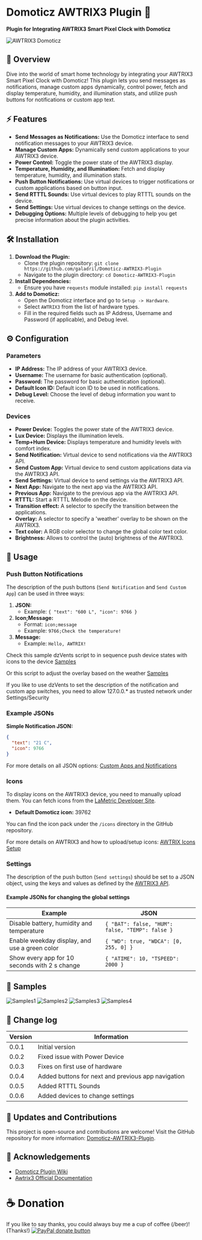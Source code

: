 
# Domoticz AWTRIX3 Plugin 🎉

**Plugin for Integrating AWTRIX3 Smart Pixel Clock with Domoticz**

![AWTRIX3 Domoticz](https://github.com/galadril/Domoticz-AWTRIX3-Plugin/blob/master/images/awtrix_domoticz.gif?raw=true)

## 🌟 Overview
Dive into the world of smart home technology by integrating your AWTRIX3 Smart Pixel Clock with Domoticz! This plugin lets you send messages as notifications, manage custom apps dynamically, control power, fetch and display temperature, humidity, and illumination stats, and utilize push buttons for notifications or custom app text.

## ⚡ Features
- **Send Messages as Notifications:** Use the Domoticz interface to send notification messages to your AWTRIX3 device.
- **Manage Custom Apps:** Dynamically send custom applications to your AWTRIX3 device.
- **Power Control:** Toggle the power state of the AWTRIX3 display.
- **Temperature, Humidity, and Illumination:** Fetch and display temperature, humidity, and illumination stats.
- **Push Button Notifications:** Use virtual devices to trigger notifications or custom applications based on button input.
- **Send RTTTL Sounds:** Use virtual devices to play RTTTL sounds on the device.
- **Send Settings:** Use virtual devices to change settings on the device.
- **Debugging Options:** Multiple levels of debugging to help you get precise information about the plugin activities.

## 🛠 Installation
1. **Download the Plugin:**
   - Clone the plugin repository: `git clone https://github.com/galadril/Domoticz-AWTRIX3-Plugin`
   - Navigate to the plugin directory: `cd Domoticz-AWTRIX3-Plugin`
2. **Install Dependencies:**
   - Ensure you have `requests` module installed: `pip install requests`
3. **Add to Domoticz:**
   - Open the Domoticz interface and go to `Setup -> Hardware`.
   - Select `AWTRIX3` from the list of hardware types.
   - Fill in the required fields such as IP Address, Username and Password (if applicable), and Debug level.

## ⚙️ Configuration
### Parameters
- **IP Address:** The IP address of your AWTRIX3 device.
- **Username:** The username for basic authentication (optional).
- **Password:** The password for basic authentication (optional).
- **Default Icon ID:** Default icon ID to be used in notifications.
- **Debug Level:** Choose the level of debug information you want to receive.

### Devices
- **Power Device:** Toggles the power state of the AWTRIX3 device.
- **Lux Device:** Displays the illumination levels.
- **Temp+Hum Device:** Displays temperature and humidity levels with comfort index.
- **Send Notification:** Virtual device to send notifications via the AWTRIX3 API.
- **Send Custom App:** Virtual device to send custom applications data via the AWTRIX3 API.
- **Send Settings:** Virtual device to send settings via the AWTRIX3 API.
- **Next App:** Navigate to the next app via the AWTRIX3 API.
- **Previous App:** Navigate to the previous app via the AWTRIX3 API.
- **RTTTL:** Start a RTTTL Melodie on the device.
- **Transition effect:** A selector to specify the transition between the applications.
- **Overlay:** A selector to specify a 'weather' overlay to be shown on the AWTRIX3.
- **Text color:** A RGB color selector to change the global color text color. 
- **Brightness:** Allows to control the (auto) brightness of the AWTRIX3.

## 🚀 Usage
### Push Button Notifications
The description of the push buttons (`Send Notification` and `Send Custom App`) can be used in three ways:
1. **JSON:**
   - Example: `{ "text": "600 L", "icon": 9766 }`
2. **Icon;Message:**
   - Format: `icon;message`
   - Example: `9766;Check the temperature!`
3. **Message:**
   - Example: `Hello, AWTRIX!`

Check this sample dzVents script to in sequence push device states with icons to the device
[Samples](https://github.com/galadril/Domoticz-AWTRIX3-Plugin/blob/master/samples/dzvents-sample.txt)

Or this script to adjust the overlay based on the weather
[Samples](https://github.com/galadril/Domoticz-AWTRIX3-Plugin/blob/master/samples/dzvents-weather-overlay-sample.txt)

If you like to use dzVents to set the description of the notification and custom app switches, you need to allow 127.0.0.* as trusted network under Settings/Security


### Example JSONs
**Simple Notification JSON:**
```json
{
  "text": "21 C",
  "icon": 9766
}
```
For more details on all JSON options:
[Custom Apps and Notifications](https://blueforcer.github.io/awtrix3/#/api?id=custom-apps-and-notifications)

### Icons
To display icons on the AWTRIX3 device, you need to manually upload them. You can fetch icons from the [LaMetric Developer Site](https://developer.lametric.com/icons).

- **Default Domoticz icon:** 39762

You can find the icon pack under the `/icons` directory in the GitHub repository.

For more details on AWTRIX3 and how to upload/setup icons:
[AWTRIX Icons Setup](https://blueforcer.github.io/awtrix3/#/icons)

### Settings
The description of the push button (`Send settings`) should be set to a JSON object, using the keys and values as defined by the [AWTRIX3 API](https://blueforcer.github.io/awtrix3/#/api?id=change-settings).

#### Example JSONs for changing the global settings
| Example                                       | JSON                                              |
|-----------------------------------------------|---------------------------------------------------|
| Disable battery, humidity and temperature     | `{ "BAT": false, "HUM": false, "TEMP": false }`   |
| Enable weekday display, and use a green color | `{ "WD": true, "WDCA": [0, 255, 0] }`             |
| Show every app for 10 seconds with 2 s change | `{ "ATIME": 10, "TSPEED": 2000 }`                 |

## 🌈 Samples
![Samples1](https://github.com/galadril/Domoticz-AWTRIX3-Plugin/blob/master/images/awtrix_door.gif?raw=true)
![Samples2](https://github.com/galadril/Domoticz-AWTRIX3-Plugin/blob/master/images/awtrix_fan.gif?raw=true)
![Samples3](https://github.com/galadril/Domoticz-AWTRIX3-Plugin/blob/master/images/awtrix_power.gif?raw=true)
![Samples4](https://github.com/galadril/Domoticz-AWTRIX3-Plugin/blob/master/images/awtrix_water.gif?raw=true)

## 📅 Change log
| Version | Information |
| ------- | ----------- |
|   0.0.1 | Initial version |
|   0.0.2 | Fixed issue with Power Device |
|   0.0.3 | Fixes on first use of hardware |
|   0.0.4 | Added buttons for next and previous app navigation |
|   0.0.5 | Added RTTTL Sounds |
|   0.0.6 | Added devices to change settings |

## 🚀 Updates and Contributions
This project is open-source and contributions are welcome! Visit the GitHub repository for more information: [Domoticz-AWTRIX3-Plugin](https://blueforcer.github.io/awtrix3/#/api?id=custom-apps-and-notifications).

## 🙏 Acknowledgements
- [Domoticz Plugin Wiki](https://www.domoticz.com/wiki/Plugins)
- [Awtrix3 Official Documentation](https://awtrixdocs.blueforcer.de)

# ☕ Donation
If you like to say thanks, you could always buy me a cup of coffee (/beer)!
(Thanks!)
[![PayPal donate button](https://img.shields.io/badge/paypal-donate-yellow.svg)](https://www.paypal.me/markheinis)
